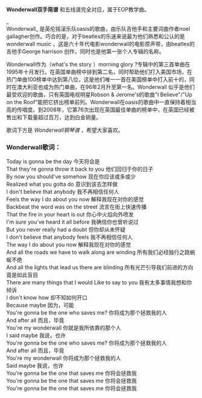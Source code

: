 

**Wonderwall双手简谱** 和五线谱完全对应，属于EOP教学曲。

_  
Wonderwall_ 是英伦摇滚乐队oasis的歌曲，由乐队吉他手和主要词曲作者noel
gallagher创作。巧合的是，对于beatles的乐迷来说最为他们熟悉和公认的是wonderwall music
，这是六十年代电影wonderwall的电影原声带，由beatles的吉他手George harrison 创作，同时也是他第一张个人专辑的名称。

  
Wonderwall作为（what's the story ）morning glory
?专辑中的第三首单曲在1995年十月发行。在英国单曲榜中排到第二名，同时帮助他们打入美国市场，在
热门单曲100榜单中达到第八位，这是他们唯一一首在美国榜单中打入前十的，同时在澳大利亚也成为热门单曲，在96年2月升至第一名。Wonderwall
似乎是他们最受欢迎的歌曲，只有英国电视明星Robson & Jerome's的歌曲"I Believe"/"Up on the
Roof"能把它挤出榜单前列。Wonderwall在oasis的歌曲中一直保持着相当高的传唱度。到2008年，它第76次出现在英国最佳单曲的榜单中，在英国已经被售出和下载量超过百万，达到白金销量。

  
歌词下方是 _Wonderwall钢琴谱_ ，希望大家喜欢。

### Wonderwall歌词：

Today is gonna be the day 今天将会是  
That they're gonna throw it back to you 他们回归于你的日子  
By now you should've somehow 现在你应该或多或少  
Realized what you gotta do 意识到该去怎样做  
I don't believe that anybody 我不再相信任何人  
Feels the way I do about you now 解释我现在对你的感觉  
Backbeat the word was on the street 流言在街上快速传播  
That the fire in your heart is out 你心中火焰向外喷发  
I'm sure you've heard it all before 我确信你也曾听说过  
But you never really had a doubt 但你却从未怀疑  
I don't believe that anybody feels 我不再相信任何人  
The way I do about you now 解释我现在对你的感觉  
And all the roads we have to walk along are winding 所有我们必经独行之路蜿蜒不绝  
And all the lights that lead us there are blinding 所有光芒引导我们前进的方向竟是如此盲目  
There are many things that I would Like to say to you 我有太多事情我想和你倾诉  
I don't know how 却不知如何开口  
Because maybe 因为，可能  
You're gonna be the one who saves me? 你将成为那个拯救我的人  
And after all 而且，毕竟  
You're my wonderwall 你就是我所依靠的那个人  
I said maybe 我说，也许  
You're gonna be the one who saves me? 你将成为那个拯救我的人  
And after all 而且，毕竟  
You're my wonderwall 你将成为那个拯救我的人  
Said maybe 我说，也许  
You're gonna be the one that saves me 你将会拯救我  
You're gonna be the one that saves me 你将会拯救我  
You're gonna be the one that saves me 你将会拯救我

